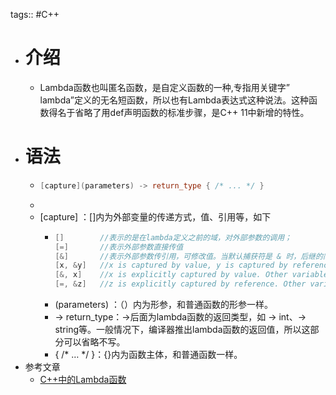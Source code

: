 tags:: #C++

- # 介绍
	- Lambda函数也叫匿名函数，是自定义函数的一种,专指用关键字” lambda”定义的无名短函数，所以也有Lambda表达式这种说法。这种函数得名于省略了用def声明函数的标准步骤，是C++ 11中新增的特性。
- # 语法
	- ```cpp
	  [capture](parameters) -> return_type { /* ... */ }
	  ```
	-
	- [capture] ：[]内为外部变量的传递方式，值、引用等，如下
		- ```cpp
		  []        //表示的是在lambda定义之前的域，对外部参数的调用；
		  [=]       //表示外部参数直接传值
		  [&]       //表示外部参数传引用，可修改值。当默认捕获符是 & 时，后继的简单捕获符必须不以 & 开始。而当默认捕获符是 = 时，后继的简单捕获符必须以 & 开始。
		  [x, &y]   //x is captured by value, y is captured by reference
		  [&, x]    //x is explicitly captured by value. Other variables will be captured by reference
		  [=, &z]   //z is explicitly captured by reference. Other variables will be captured by value
		  ```
		- (parameters) ：（）内为形参，和普通函数的形参一样。
		- -> return_type：->后面为lambda函数的返回类型，如 -> int、-> string等。一般情况下，编译器推出lambda函数的返回值，所以这部分可以省略不写。
		- { /* … */ }：{}内为函数主体，和普通函数一样。
- 参考文章
	- [C++中的Lambda函数](https://blog.csdn.net/weixin_42887343/article/details/122099296)